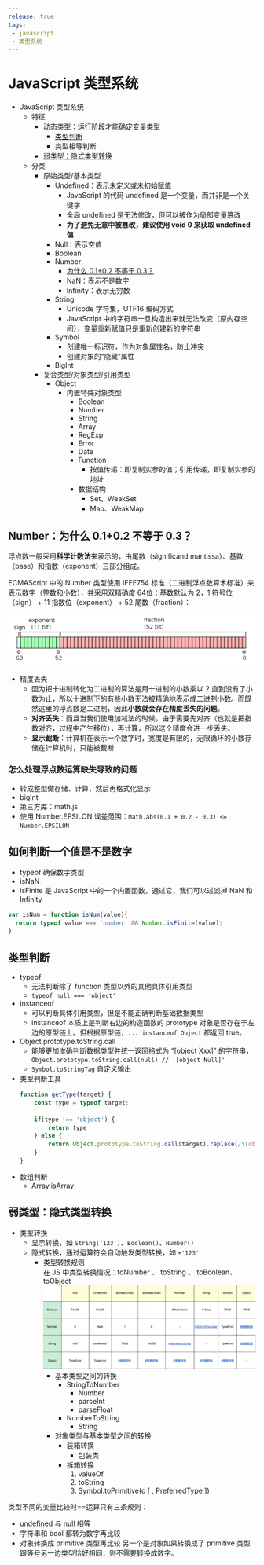```yaml
---
release: true
tags:
 - javascript
 - 类型系统
---
```

# JavaScript 类型系统

- JavaScript 类型系统
  - 特征
    - 动态类型：运行阶段才能确定变量类型
      - [类型判断](#类型判断)
      - 类型相等判断
    - [弱类型：隐式类型转换](#弱类型：隐式类型转换)
  - 分类
    - 原始类型/基本类型
      - Undefined：表示未定义或未初始赋值
        - JavaScript 的代码 undefined 是一个变量，而并非是一个关键字
        - 全局 undefined 是无法修改，但可以被作为局部变量篡改
        - **为了避免无意中被篡改，建议使用 void 0 来获取 undefined 值**
      - Null：表示空值
      - Boolean
      - Number
        - [为什么 0.1+0.2 不等于 0.3？](#number为什么-0102-不等于-03)
        - NaN：表示不是数字
        - Infinity：表示无穷数
      - String
        - Unicode 字符集，UTF16 编码方式
        - JavaScript 中的字符串一旦构造出来就无法改变（原内存空间），变量重新赋值只是重新创建新的字符串
      - Symbol
        - 创建唯一标识符，作为对象属性名，防止冲突
        - 创建对象的“隐藏”属性
      - BigInt
    - 复合类型/对象类型/引用类型 
      - Object
        - 内置特殊对象类型
          - Boolean
          - Number
          - String
          - Array
          - RegExp
          - Error
          - Date
          - Function
            - 按值传递：即复制实参的值；引用传递，即复制实参的地址
          - 数据结构
            - Set、WeakSet
            - Map、WeakMap

## Number：为什么 0.1+0.2 不等于 0.3？

浮点数一般采用**科学计数法**来表示的，由尾数（significand mantissa）、基数（base）和指数（exponent）三部分组成。

ECMAScript 中的 Number 类型使用 IEEE754 标准（二进制浮点数算术标准）来表示数字（整数和小数），并采用双精确度 64位：基数默认为 2，1 符号位（sign） + 11 指数位（exponent） + 52 尾数（fraction）：

![图 3](./images/1665905967344.png)  

- 精度丢失
  - 因为把十进制转化为二进制的算法是用十进制的小数乘以 2 直到没有了小数为止，所以十进制下的有些小数无法被精确地表示成二进制小数。而既然这里的浮点数是二进制，因此**小数就会存在精度丢失的问题**。
  - **对齐丢失**：而且当我们使用加减法的时候，由于需要先对齐（也就是把指数对齐，过程中产生移位），再计算，所以这个精度会进一步丢失。
  - **显示截断**：计算机在表示一个数字时，宽度是有限的，无限循环的小数存储在计算机时，只能被截断

### 怎么处理浮点数运算缺失导致的问题

- 转成整型做存储、计算，然后再格式化显示
- bigInt
- 第三方库：math.js
- 使用 Number.EPSILON 误差范围：`Math.abs(0.1 + 0.2 - 0.3) <= Number.EPSILON`

## 如何判断一个值是不是数字

- typeof 确保数字类型
- isNaN
- isFinite 是 JavaScript 中的一个内置函数，通过它，我们可以过滤掉 NaN 和 Infinity

```js
var isNum = function isNum(value){
  return typeof value === 'number' && Number.isFinite(value);
}
```

## 类型判断

- typeof
  - 无法判断除了 function 类型以外的其他具体引用类型
  - `typeof null === 'object'`
- instanceof
  - 可以判断具体引用类型，但是不能正确判断基础数据类型
  - instanceof 本质上是判断右边的构造函数的 prototype 对象是否存在于左边的原型链上。但根据原型链，`... instanceof Object` 都返回 true。
- Object.prototype.toString.call
  - 能够更加准确判断数据类型并统一返回格式为 “[object Xxx]” 的字符串，`Object.prototype.toString.call(null) // '[object Null]'`
  - `Symbol.toStringTag` 自定义输出
- 类型判断工具
  ```js
  function getType(target) {
      const type = typeof target;

      if(type !== 'object') {
          return type
      } else {
          return Object.prototype.toString.call(target).replace(/\[object (.*?)\]/g, "$1")
      }
  }
  ```
- 数组判断
  - Array.isArray

## 弱类型：隐式类型转换

- 类型转换
  - 显示转换，如 `String('123')`、`Boolean()`、`Number()`
  - 隐式转换，通过运算符会自动触发类型转换，如 `+'123'`
    - 类型转换规则  
      在 JS 中类型转换情况：toNumber 、 toString 、 toBoolean、toObject
      ![图 11](./images/1642863972248.png)  
      - 基本类型之间的转换
        - StringToNumber
          - Number
          - parseInt
          - parseFloat
        - NumberToString
          - String
      - 对象类型与基本类型之间的转换
        - 装箱转换
          - 包装类
        - 拆箱转换
          1. valueOf
          2. toString
          3. Symbol.toPrimitive(o [ , PreferredType ])

类型不同的变量比较时==运算只有三条规则：

- undefined 与 null 相等
- 字符串和 bool 都转为数字再比较
- 对象转换成 primitive 类型再比较
  另一个是对象如果转换成了 primitive 类型跟等号另一边类型恰好相同，则不需要转换成数字。
